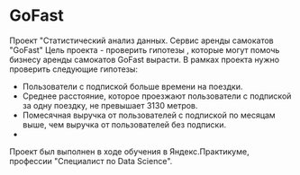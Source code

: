 # GoFast
Проект "Статистический анализ данных. Сервис аренды самокатов "GoFast"  Цель проекта - проверить гипотезы , которые могут помочь бизнесу аренды самокатов GoFast вырасти. В рамках проекта нужно проверить следующие гипотезы:

- Пользователи с подпиской больше времени на поездки.
- Среднее расстояние, которое проезжают пользователи с подпиской за одну поездку, не превышает 3130 метров.
- Помесячная выручка от пользователей с подпиской по месяцам выше, чем выручка от пользователей без подписки.
- 
Проект был выполнен в ходе обучения в Яндекс.Практикуме, профессии "Специалист по Data Science".
